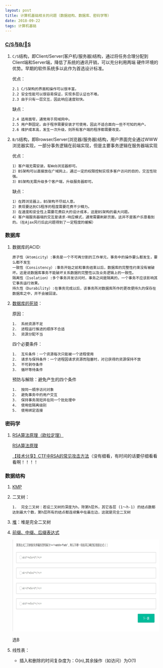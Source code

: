 ```yaml
---
layout: post
title: 计算机基础相关的问题（数据结构、数据库、密码学等）
date: 2018-09-22
tags: 计算机基础
---
```


### [C/S与B/S](https://m.jb51.net/article/56605.htm)

1.  `C/S`结构，即Client/Server(客户机/服务器)结构，通过将任务合理分配到Client端和Server端，降低了系统的通讯开销，可以充分利用两端
硬件环境的优势。早期的软件系统多以此作为首选设计标准。

    优点：
    ```
    2.1 C/S架构的界面和操作可以很丰富。
    2.2 安全性能可以很容易保证，实现多层认证也不难。
    2.3 由于只有一层交互，因此响应速度较快。
    ```
    缺点：
    ```
    2.4 适用面窄，通常用于局域网中。
    2.5 用户群固定。由于程序需要安装才可使用，因此不适合面向一些不可知的用户。
    2.6 维护成本高，发生一次升级，则所有客户端的程序都需要改变。
    ```
2.  `B/S`结构，即Browser/Server(浏览器/服务器)结构，用户界面完全通过WWW浏览器实现，一部分事务逻辑在前端实现，但是主要事务逻辑在服务器端实现

    优点：
    ```
    1）客户端无需安装，有Web浏览器即可。
    2）BS架构可以直接放在广域网上，通过一定的权限控制实现多客户访问的目的，交互性较强。
    3）BS架构无需升级多个客户端，升级服务器即可。
    ```
    缺点：
    ```
    1）在跨浏览器上，BS架构不尽如人意。
    2）表现要达到CS程序的程度需要花费不少精力。
    3）在速度和安全性上需要花费巨大的设计成本，这是BS架构的最大问题。
    4）客户端服务器端的交互是请求-响应模式，通常需要刷新页面，这并不是客户乐意看到的。（在Ajax风行后此问题得到了一定程度的缓解）
    ```

### 数据库

1.  数据库的ACID:
    ```
    原子性（Atomicity）:事务是一个不可再分割的工作单元，事务中的操作要么都发生，要么都不发生
    一致性（Consistency）:事务开始之前和事务结束以后，数据库的完整性约束没有被破坏。这是说数据库事务不能破坏关系数据的完整性以及业务逻辑上的一致性。
    隔离性（Isolation）:多个事务并发访问时，事务之间是隔离的，一个事务不应该影响其它事务运行效果。
    持久性（Durability）:在事务完成以后，该事务所对数据库所作的更改便持久的保存在数据库之中，并不会被回滚。
    ```

2.  [数据库的死锁](https://blog.csdn.net/LemonTreey/article/details/53067437)：

    原因：
    ```
    1.  系统资源不足
    2.  进程运行推进的顺序不合适
    3.  资源分配不当
    ```

    四个必要条件：
    ```
    1.  互斥条件：一个资源每次只能被一个进程使用
    2.  请求与保持条件：一个进程因请求资源而阻塞时，对已获得的资源保持不放
    3.  不可剥夺条件
    3.  循环等待条件
    ```

    预防与解除：避免产生的四个条件
    ```
    1.  按同一顺序访问对象
    2.  避免事务中的用户交互
    3.  保持事务简短并在同一个批处理中
    4.  使用低隔离级别
    5.  使用绑定连接
    ```

### 密码学

1.  [RSA算法原理（欧拉定理）](http://www.ruanyifeng.com/blog/2013/06/rsa_algorithm_part_one.html)

    [RSA算法原理](http://www.ruanyifeng.com/blog/2013/07/rsa_algorithm_part_two.html)

    [【技术分享】CTF中RSA的常见攻击方法](https://www.anquanke.com/post/id/84632)（没有细看，有时间的话要仔细看看看啊！！！！



### 数据结构

1.  [KMP](https://www.zhihu.com/question/21923021)

2.  二叉树：

    ```
    1.  完全二叉树：若设二叉树的深度为h，除第h层外，其它各层 (1～h-1) 的结点数都达到最大个数，第h层所有的结点都连续集中在最左边，这就是完全二叉树
    ```

3.  [堆](https://www.cnblogs.com/JVxie/p/4859889.html)：堆是完全二叉树

4.  [前缀、中缀、后缀表达式](https://blog.csdn.net/Antineutrino/article/details/6763722)

    <img src="/images/posts/2018/09/计算机基础//前缀表达式.jpeg" height="300" width="600">

    选B

5.  线性表：
    + 插入和删除的时间复杂度为：O(n),其余操作（如访问）为O(1)